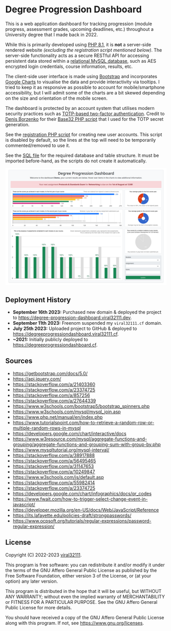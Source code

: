 # Degree Progression Dashboard

This is a web application dashboard for tracking progression (module progress, assessment grades, upcoming deadlines, etc.) throughout a University degree that I made back in 2022.

While this is primarily developed using [PHP 8.1](https://www.php.net/), it is **not** a server-side rendered website *(excluding the registration script mentioned below)*. The server-side functionality acts as a secure RESTful API for accessing persistent data stored within a [relational MySQL database](https://www.mysql.com/), such as AES encrypted login credentials, course information, results, etc.

The client-side user interface is made using [Bootstrap](https://getbootstrap.com/) and incorporates [Google Charts](https://developers.google.com/chart) to visualise the data and provide interactivity via tooltips. I tried to keep it as responsive as possible to account for mobile/smartphone accessibility, but I will admit some of the charts are a bit skewed depending on the size and orientation of the mobile screen.

The dashboard is protected by an account system that utilises modern security practices such as [TOTP-based two-factor authentication](https://github.com/google/google-authenticator/wiki/Key-Uri-Format). Credit to [Denis Borzenko](https://github.com/bbars) for their [Base32 PHP script](https://github.com/bbars/utils/blob/master/php-base32-encode-decode/Base32.php) that I used for the TOTP secret generation.

See the [registration PHP script](/scripts/server/register.php) for creating new user accounts. This script is disabled by default, so the lines at the top will need to be temporarily commented/removed to use it.

See the [SQL file](/database.sql) for the required database and table structure. It must be imported before-hand, as the scripts do not create it automatically.

![Screenshot](/Screenshot.png)

## Deployment History

* **September 16th 2023:** Purchased new domain & deployed the project to https://degree-progression-dashboard.viral32111.dev.
* **September 11th 2023:** Freenom suspended my `viral32111.cf` domain.
* **July 25th 2023:** Uploaded project to GitHub & deployed to https://degreeprogressiondashboard.viral32111.cf.
* **~2021:** Initially publicly deployed to https://degreeprogressiondashboard.cf.

## Sources

* https://getbootstrap.com/docs/5.0/
* https://api.jquery.com/
* https://stackoverflow.com/a/21403360
* https://stackoverflow.com/a/23374725
* https://stackoverflow.com/a/857256
* https://stackoverflow.com/a/27644339
* https://www.w3schools.com/bootstrap5/bootstrap_spinners.php
* https://www.w3schools.com/mysql/mysql_join.asp
* https://www.php.net/manual/en/index.php
* https://www.tutorialspoint.com/how-to-retrieve-a-random-row-or-multiple-random-rows-in-mysql
* https://developers.google.com/chart/interactive/docs
* https://www.w3resource.com/mysql/aggregate-functions-and-grouping/aggregate-functions-and-grouping-sum-with-group-by.php
* https://www.mysqltutorial.org/mysql-interval/
* https://stackoverflow.com/a/38917888
* https://stackoverflow.com/a/56495465
* https://stackoverflow.com/a/31147653
* https://stackoverflow.com/a/10249847
* https://www.w3schools.com/js/default.asp
* https://stackoverflow.com/a/55982414
* https://stackoverflow.com/a/23374725
* https://developers.google.com/chart/infographics/docs/qr_codes
* https://www.fwait.com/how-to-trigger-select-change-event-in-javascript/
* https://developer.mozilla.org/en-US/docs/Web/JavaScript/Reference
* https://its.lafayette.edu/policies-draft/strongpasswords/
* https://www.ocpsoft.org/tutorials/regular-expressions/password-regular-expression/

## License

Copyright (C) 2022-2023 [viral32111](https://viral32111.com).

This program is free software: you can redistribute it and/or modify
it under the terms of the GNU Affero General Public License as
published by the Free Software Foundation, either version 3 of the
License, or (at your option) any later version.

This program is distributed in the hope that it will be useful,
but WITHOUT ANY WARRANTY; without even the implied warranty of
MERCHANTABILITY or FITNESS FOR A PARTICULAR PURPOSE. See the
GNU Affero General Public License for more details.

You should have received a copy of the GNU Affero General Public License
along with this program. If not, see https://www.gnu.org/licenses.
